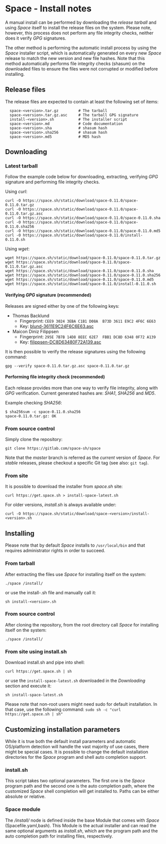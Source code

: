 # Space - Install notes

A manual install can be performed by downloading the _release tarball_ and using _Space_ itself to install the release files on the system. Please note, however, this process does not perform any file integrity checks, neither does it verify _GPG_ signatures.

The other method is performing the automatic install process by using the _Space_ installer script, which is automatically generated on every new _Space_ release to match the new version and new file hashes. Note that this method automatically performs file integrity checks (shasum) on the downloaded files to ensure the files were not corrupted or modified before installing.


## Release files

The release files are expected to contain at least the following set of items:  
```
  space-<version>.tar.gz         # The tarball
  space-<version>.tar.gz.asc     # The tarball GPG signature
  install-<version>.sh           # The installer script
  space-<version>.md             # Code documentation
  space-<version>.sha            # shasum hash
  space-<version>.sha256         # shasum hash
  space-<version>.md5            # MD5 hash
```


## Downloading

### Latest tarball

Follow the example code below for downloading, extracting, verifying _GPG_ signature and performing file integrity checks.

Using _curl_:
```
curl -O https://space.sh/static/download/space-0.11.0/space-0.11.0.tar.gz
curl -O https://space.sh/static/download/space-0.11.0/space-0.11.0.tar.gz.asc
curl -O https://space.sh/static/download/space-0.11.0/space-0.11.0.sha
curl -O https://space.sh/static/download/space-0.11.0/space-0.11.0.sha256
curl -O https://space.sh/static/download/space-0.11.0/space-0.11.0.md5
curl -O https://space.sh/static/download/space-0.11.0/install-0.11.0.sh
```

Using _wget_:
```
wget https://space.sh/static/download/space-0.11.0/space-0.11.0.tar.gz
wget https://space.sh/static/download/space-0.11.0/space-0.11.0.tar.gz.asc
wget https://space.sh/static/download/space-0.11.0/space-0.11.0.sha
wget https://space.sh/static/download/space-0.11.0/space-0.11.0.sha256
wget https://space.sh/static/download/space-0.11.0/space-0.11.0.md5
wget https://space.sh/static/download/space-0.11.0/install-0.11.0.sh
```

#### Verifying _GPG_ signature (recommended)

Releases are signed either by one of the following keys:

- Thomas Backlund
  - Fingerprint: `CEE9 3024 3EBA C1B1 D08A  B73D 3611 E9C2 4F6C 6E63`
  - Key: [blund-3611E9C24F6C6E63.asc](https://gitlab.com/space-sh/space/snippets/32500/raw)
- Maicon Diniz Filippsen
  - Fingerprint: `295E 7B7B 14D8 8EEC 62E7  FBB1 DC8D 6348 0F72 A139`
  - Key: [filippsen-DC8D63480F72A139.asc](https://gitlab.com/space-sh/space/snippets/32501/raw)


It is then possible to verify the release signatures using the following command:
```
gpg --verify space-0.11.0.tar.gz.asc space-0.11.0.tar.gz
```

#### Performing file integrity check (recommended)

Each release provides more than one way to verify file integrity, along with _GPG_ verification.
Current generated hashes are: _SHA1_, _SHA256_ and _MD5_.

Example checking _SHA256_:
```
$ sha256sum -c space-0.11.0.sha256
space-0.11.0.tar.gz: OK
```

### From source control

Simply clone the repository:
```
git clone https://gitlab.com/space-sh/space
```
Note that the _master_ branch is referred as the _current_ version of _Space_. For _stable_ releases, please checkout a specific Git tag (see also: `git tag`).

### From site

It is possible to download the installer from _space.sh_ site:
```
curl https://get.space.sh > install-space-latest.sh
```

For older versions, _install.sh_ is always available under:
```
curl -O https://space.sh/static/download/space-<version>/install-<version>.sh
```


## Installing

Please note that by default _Space_ installs to `/usr/local/bin` and that requires administrator rights in order to succeed.

### From tarball

After extracting the files use _Space_ for installing itself on the system:
```
./space /install/
```

or use the install-<version>.sh file and manually call it:
```
sh install-<version>.sh
```


### From source control

After cloning the repository, from the root directory call _Space_ for installing itself on the system:
```
./space /install/
```

### From site using install.sh

Download install.sh and pipe into shell:
```
curl https://get.space.sh | sh
```

or use the `install-space-latest.sh` downloaded in the _Downloading_ section and execute it:
```
sh install-space-latest.sh
```

Please note that non-root users might need sudo for default installation. In that case, use the following command: `sudo sh -c "curl https://get.space.sh | sh"`

## Customizing installation parameters

While it is true both the default install parameters and automatic OS/platform detection will handle the vast majority of use cases, there might be special cases.
It is possible to change the default installation directories for the _Space_ program and shell auto completion support.

### install.sh

This script takes two optional parameters. The first one is the _Space_ program path and the second one is the auto completion path, where the customized _Space_ shell completion will get installed to. Paths can be either absolute or relative.

### Space module

The _/install/_ node is defined inside the base Module that comes with _Space_ (Spacefile.yaml,bash). This Module is the actual installer and can read the same optional arguments as _install.sh_, which are the program path and the auto completion path for installing files, respectively.

